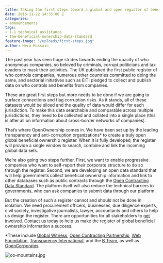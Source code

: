 ```yaml
---
title: Taking the first steps toward a global and open register of beneficial ownership
date: 2016-11-22 14:35:00 Z
categories:
- announcements
tags:
- 1-1 technical assistance
- the-beneficial-ownership-data-standard
feature-image: "/uploads/first-steps.jpg"
author: Hera Hussain
---
```


The past year has seen huge strides towards ending the opacity of who anonymous companies, so beloved by criminals, corrupt politicians and tax evaders to mask their activities. The UK published the first public register of who controls companies, numerous other countries committed to doing the same, and sectorial initiatives such as EITI pledged to collect and publish data on who controls and benefits from companies.

These are great first steps but more needs to be done if we are going to surface connections and flag corruption risks. As it stands, all of these datasets would be siloed and the quality of data would differ for each jurisdiction. To make this data searchable and comparable across multiple jurisdictions, they need to be collected and collated into a single place (this is after all on information about cross-border networks of companies).

That’s where OpenOwnership comes in. We have been set up by the leading transparency and anti-corruption organizations* to create a truly open global beneficial ownership register. When it is fully developed, the register will provide a single window to search, combine and link the incoming global data sets.

We’re also going two steps further. First, we want to enable progressive companies who want to self-report their corporate structure to do so through the register. Second, we are developing an open data standard that will help governments collect beneficial ownership information and link to other databases such as public contracts through the [Open Contracting Data Standard](http://standard.open-contracting.org). The platform itself will also reduce the technical barriers to governments, who can ask companies to submit data through our platform.

But the creation of such a register cannot and should not be done in isolation. We need procurement officers, businesses, due diligence experts, civil society, investigative journalists, lawyer, accountants and others to help us design the register. There are opportunities for all stakeholders to [get involved](/get-involved). [Contact us](mailto:zosia@openownership.org) today to help us make the register of global beneficial ownership information a success.

*These include [Global Witness](https://www.globalwitness.org/), [Open Contracting Partnership](http://www.open-contracting.org/), [Web Foundation](http://webfoundation.org/), [Transparency International](https://www.transparency.org.uk/), and the [B Team](http://bteam.org/), as well as [OpenCorporates](opencorporates.com).

![oo-mountains.jpg](/uploads/oo-mountains.jpg)

